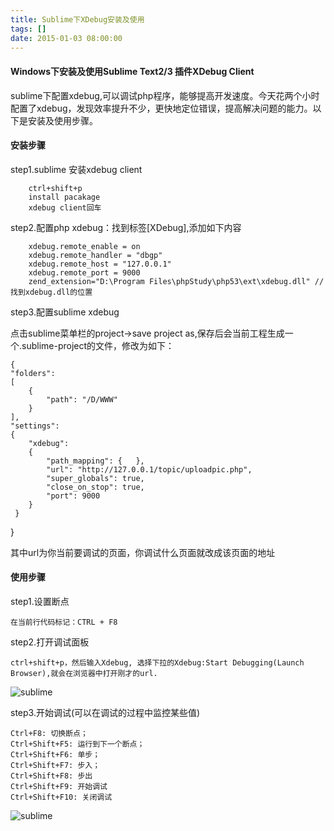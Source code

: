 ```yaml
---
title: Sublime下XDebug安装及使用
tags: []
date: 2015-01-03 08:00:00
---
```


#### Windows下安装及使用Sublime Text2/3 插件XDebug Client

sublime下配置xdebug,可以调试php程序，能够提高开发速度。今天花两个小时配置了xdebug，发现效率提升不少，更快地定位错误，提高解决问题的能力。以下是安装及使用步骤。

#### 安装步骤

step1.sublime 安装xdebug client

        ctrl+shift+p
        install pacakage
        xdebug client回车

step2.配置php xdebug：找到标签[XDebug],添加如下内容

        xdebug.remote_enable = on
        xdebug.remote_handler = "dbgp"
        xdebug.remote_host = "127.0.0.1"
        xdebug.remote_port = 9000 
        zend_extension="D:\Program Files\phpStudy\php53\ext\xdebug.dll" //找到xdebug.dll的位置

step3.配置sublime xdebug

点击sublime菜单栏的project->save project as,保存后会当前工程生成一个.sublime-project的文件，修改为如下：

    {
    "folders":
    [
        {
            "path": "/D/WWW"
        }
    ],
    "settings": 
    {
        "xdebug": 
        {
            "path_mapping": {   }, 
            "url": "http://127.0.0.1/topic/uploadpic.php", 
            "super_globals": true,  
            "close_on_stop": true,  
            "port": 9000 
        }   
     }
   }

 其中url为你当前要调试的页面，你调试什么页面就改成该页面的地址


#### 使用步骤

step1.设置断点

    在当前行代码标记：CTRL + F8

step2.打开调试面板

    ctrl+shift+p，然后输入Xdebug, 选择下拉的Xdebug:Start Debugging(Launch Browser),就会在浏览器中打开刚才的url.

![sublime](/assets/images/sublime.png)

step3.开始调试(可以在调试的过程中监控某些值)

    Ctrl+F8: 切换断点；
    Ctrl+Shift+F5: 运行到下一个断点；
    Ctrl+Shift+F6: 单步；
    Ctrl+Shift+F7: 步入；
    Ctrl+Shift+F8: 步出 
    Ctrl+Shift+F9: 开始调试 
    Ctrl+Shift+F10: 关闭调试

![sublime](/assets/images/setwatch.png)

